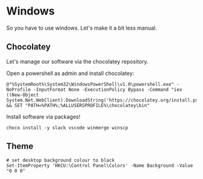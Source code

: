 # Windows

So you have to use windows. Let's make it a bit less manual.
## Chocolatey

Let's manage our software via the chocolatey repository.

Open a powershell as admin and install chocolatey:
```shell
@"%SystemRoot%\System32\WindowsPowerShell\v1.0\powershell.exe" -NoProfile -InputFormat None -ExecutionPolicy Bypass -Command "iex ((New-Object System.Net.WebClient).DownloadString('https://chocolatey.org/install.ps1'))" && SET "PATH=%PATH%;%ALLUSERSPROFILE%\chocolatey\bin"
```

Install software via packages!
```shell
choco install -y slack vscode winmerge winscp
```

## Theme
```shell
# set desktop background colour to black
Set-ItemProperty 'HKCU:\Control Panel\Colors' -Name Background -Value "0 0 0"
```
